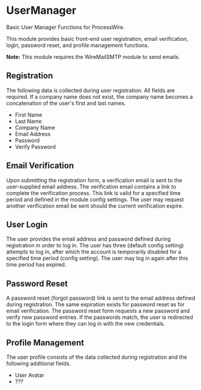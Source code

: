 # UserManager
Basic User Manager Functions for ProcessWire.

This module provides basic front-end user registration, email verification, login, password reset, and profile management functions.

**Note:** This module requires the WireMailSMTP module to send emails.

## Registration
The following data is collected during user registration. All fields are required. If a company name does not exist, the company name becomes a concatenation of the user's first and last names.
* First Name
* Last Name
* Company Name
* Email Address
* Password
* Verify Password

## Email Verification
Upon submitting the registration form, a verification email is sent to the user-supplied email address. The verification email contains a link to complete the verification process. This link is valid for a specified time period and defined in the module config settings. The user may request another verification email be sent should the current verification expire.

## User Login
The user provides the email address and password defined during registration in order to log in. The user has three (default config setting) attempts to log in, after which the account is temporarily disabled for a specified time period (config setting). The user may log in again after this time period has expired.

## Password Reset
A password reset (forgot password) link is sent to the email address defined during registration. The same expiration exists for password reset as for email verification. The password reset form requests a new password and verify new password entries. If the passwords match, the user is redirected to the login form where they can log in with the new credentials.

## Profile Management
The user profile consists of the data collected during registration and the following additional fields.
* User Avatar
* ???
